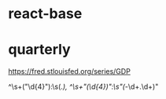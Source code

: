 # react-base
# quarterly
https://fred.stlouisfed.org/series/GDP 

^\s+("\d{4}"):\s(.*),
^\s+"(\d{4})":\s"(-*\d+.\d+)"
